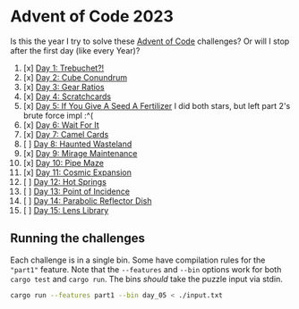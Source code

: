 # Advent of Code 2023

Is this the year I try to solve these [Advent of Code] challenges? Or will I
stop after the first day (like every Year)?

1. [x] [Day 1: Trebuchet?!](https://adventofcode.com/2023/day/1)
2. [x] [Day 2: Cube Conundrum](https://adventofcode.com/2023/day/2)
3. [x] [Day 3: Gear Ratios](https://adventofcode.com/2023/day/3)
4. [x] [Day 4: Scratchcards](https://adventofcode.com/2023/day/4)
5. [x] [Day 5: If You Give A Seed A Fertilizer](https://adventofcode.com/2023/day/5)
   I did both stars, but left part 2's brute force impl :^(
6. [x] [Day 6: Wait For It](https://adventofcode.com/2023/day/6)
7. [x] [Day 7: Camel Cards](https://adventofcode.com/2023/day/7)
8. [ ] [Day 8: Haunted Wasteland](https://adventofcode.com/2023/day/8)
9. [x] [Day 9: Mirage Maintenance](https://adventofcode.com/2023/day/9)
10. [x] [Day 10: Pipe Maze](https://adventofcode.com/2023/day/10)
11. [x] [Day 11: Cosmic Expansion](https://adventofcode.com/2023/day/11)
12. [ ] [Day 12: Hot Springs](https://adventofcode.com/2023/day/12)
13. [ ] [Day 13: Point of Incidence](https://adventofcode.com/2023/day/13)
14. [ ] [Day 14: Parabolic Reflector Dish](https://adventofcode.com/2023/day/14)
15. [ ] [Day 15: Lens Library](https://adventofcode.com/2023/day/15)

## Running the challenges

Each challenge is in a single bin. Some have compilation rules for the
`"part1"` feature. Note that the `--features` and `--bin` options work for both
`cargo test` and `cargo run`. The bins *should* take the puzzle input via
stdin.

```bash
cargo run --features part1 --bin day_05 < ./input.txt
```

[Advent of Code]: <https://adventofcode.com/2023>

